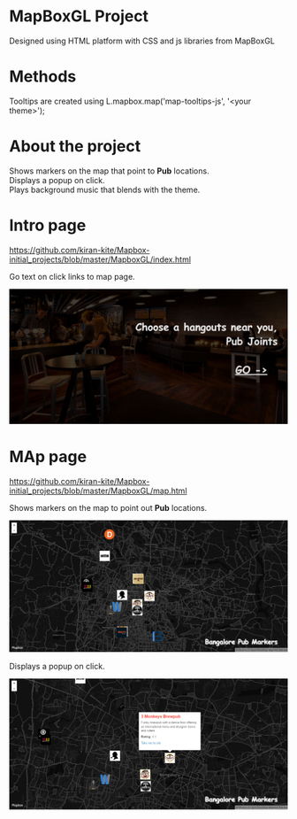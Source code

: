 # MapBoxGL Project

Designed using HTML platform with CSS and js libraries from MapBoxGL

# Methods

Tooltips are created using L.mapbox.map('map-tooltips-js', '\<your theme>');

# About the project

Shows markers on the map that point to <b>Pub</b> locations.<br />
Displays a popup on click.<br />
Plays background music that blends with the theme.

# Intro page

https://github.com/kiran-kite/Mapbox-initial_projects/blob/master/MapboxGL/index.html

Go text on click links to map page.

![Screenshot](https://github.com/kiran-kite/Mapbox-initial_projects/blob/master/MapboxGL/intro-page.png)


# MAp page

https://github.com/kiran-kite/Mapbox-initial_projects/blob/master/MapboxGL/map.html

Shows markers on the map to point out <b>Pub</b> locations.<br />

![Screenshot](https://github.com/kiran-kite/Mapbox-initial_projects/blob/master/MapboxGL/map-page.png)


Displays a popup on click.<br />

![Screenshot](https://github.com/kiran-kite/Mapbox-initial_projects/blob/master/MapboxGL/on-pop-up.png)




